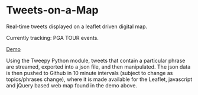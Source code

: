 # Tweets-on-a-Map
Real-time tweets displayed on a leaflet driven digital map. 

Currently tracking: PGA TOUR events.

<a href="https://fitzpk.github.io/Tweets-on-a-Map/">Demo</a>

Using the Tweepy Python module, tweets that contain a particular phrase are streamed, exported into a json file, and then manipulated. The json data is then pushed to Github in 10 minute intervals (subject to change as topics/phrases change), where it is made available for the Leaflet, javascript and jQuery based web map found in the demo above.
